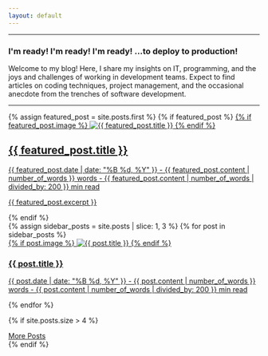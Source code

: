 ```yaml
---
layout: default
---
```


<hr />
<div class="dev-insight">
  <h3>I'm ready! I'm ready! I'm ready! ...to deploy to production!</h3>
  <p>
    Welcome to my blog! Here, I share my insights on IT, programming, and the
    joys and challenges of working in development teams. Expect to find
    articles on coding techniques, project management, and the occasional
    anecdote from the trenches of software development.
  </p>
</div>
<hr />

<div class="main-content">
  <div class="featured-post">
    {% assign featured_post = site.posts.first %}
    {% if featured_post %}
    <a href="{{ featured_post.url | relative_url }}">
      {% if featured_post.image %}
      <img
        src="{{ featured_post.image }}"
        alt="{{ featured_post.title }}"
      />
      {% endif %}
      <h2>{{ featured_post.title }}</h2>
      <p class="post-meta">
        {{ featured_post.date | date: "%B %d, %Y" }} - {{
        featured_post.content | number_of_words }} words - {{
        featured_post.content | number_of_words | divided_by: 200 }} min read
      </p>
      <p>{{ featured_post.excerpt }}</p>
    </a>
    {% endif %}
  </div>

  <div class="sidebar-posts">
    {% assign sidebar_posts = site.posts | slice: 1, 3 %}
    {% for post in sidebar_posts %}
    <div class="sidebar-post">
      <a href="{{ post.url | relative_url }}">
        {% if post.image %}
        <img
          src="{{ post.image }}"
          alt="{{ post.title }}"
          class="sidebar-image"
        />
        {% endif %}
        <div class="sidebar-post-info">
          <h3>{{ post.title }}</h3>
          <p class="post-meta">
            {{ post.date | date: "%B %d, %Y" }} - {{
            post.content | number_of_words }} words - {{
            post.content | number_of_words | divided_by: 200 }} min read
          </p>
        </div>
      </a>
    </div>
    {% endfor %}
  </div>
</div>

{% if site.posts.size > 4 %}
<div class="more-posts">
  <a href="/overview" class="button">More Posts</a>
</div>
{% endif %}
